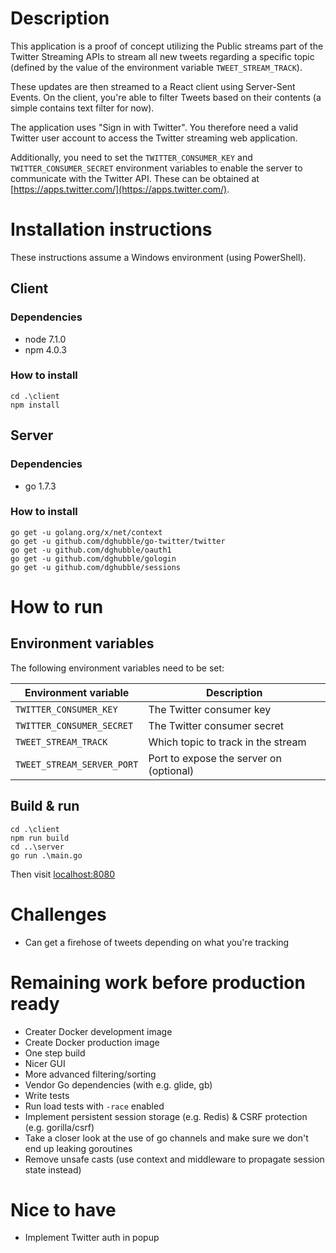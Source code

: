# Description

This application is a proof of concept utilizing the Public streams part of the Twitter Streaming APIs to stream all new tweets regarding a specific topic (defined by the value of the environment variable `TWEET_STREAM_TRACK`).

These updates are then streamed to a React client using Server-Sent Events. On the client, you're able to filter Tweets based on their contents (a simple contains text filter for now).

The application uses "Sign in with Twitter". You therefore need a valid Twitter user account to access the Twitter streaming web application.

Additionally, you need to set the `TWITTER_CONSUMER_KEY` and `TWITTER_CONSUMER_SECRET` environment variables to enable the server to communicate with the Twitter API. These can be obtained at [https://apps.twitter.com/](https://apps.twitter.com/).

# Installation instructions

These instructions assume a Windows environment (using PowerShell).

## Client

### Dependencies

- node 7.1.0
- npm 4.0.3

### How to install

```
cd .\client
npm install
```

## Server

### Dependencies

- go 1.7.3

### How to install

```
go get -u golang.org/x/net/context
go get -u github.com/dghubble/go-twitter/twitter
go get -u github.com/dghubble/oauth1
go get -u github.com/dghubble/gologin
go get -u github.com/dghubble/sessions
```

# How to run

## Environment variables

The following environment variables need to be set:

<table>
  <thead>
    <tr>
      <th>Environment variable</th>
      <th>Description</th>
    </tr>
  </thead>
  <tbody>
    <tr>
      <td><code>TWITTER_CONSUMER_KEY</code></td>
      <td>The Twitter consumer key</td>
    </tr>
    <tr>
      <td><code>TWITTER_CONSUMER_SECRET</code></td>
      <td>The Twitter consumer secret</td>
    </tr>
    <tr>
      <td><code>TWEET_STREAM_TRACK</code></td>
      <td>Which topic to track in the stream</td>
    </tr>
    <tr>
      <td><code>TWEET_STREAM_SERVER_PORT</code></td>
      <td>Port to expose the server on (optional)</td>
    </tr>
  </tbody>
</table>

## Build & run

```
cd .\client 
npm run build
cd ..\server
go run .\main.go
```

Then visit [localhost:8080](localhost:8080)

# Challenges

- Can get a firehose of tweets depending on what you're tracking

# Remaining work before production ready

- Creater Docker development image
- Create Docker production image
- One step build
- Nicer GUI
- More advanced filtering/sorting
- Vendor Go dependencies (with e.g. glide, gb)
- Write tests
- Run load tests with `-race` enabled
- Implement persistent session storage (e.g. Redis) & CSRF protection (e.g. gorilla/csrf)
- Take a closer look at the use of go channels and make sure we don't end up leaking goroutines
- Remove unsafe casts (use context and middleware to propagate session state instead)

# Nice to have 
- Implement Twitter auth in popup